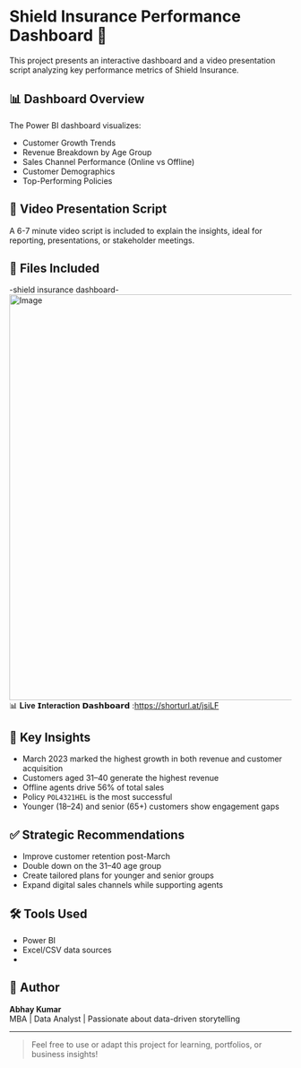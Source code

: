 
# Shield Insurance Performance Dashboard 🚀

This project presents an interactive dashboard and a video presentation script analyzing key performance metrics of Shield Insurance.

## 📊 Dashboard Overview
The Power BI dashboard visualizes:
- Customer Growth Trends
- Revenue Breakdown by Age Group
- Sales Channel Performance (Online vs Offline)
- Customer Demographics
- Top-Performing Policies

## 🎤 Video Presentation Script
A 6-7 minute video script is included to explain the insights, ideal for reporting, presentations, or stakeholder meetings.

## 📁 Files Included
-shield insurance dashboard-<img width="1317" height="724" alt="Image" src="https://github.com/user-attachments/assets/6e5be016-d210-4258-a0b4-dbdf66980263" />
📊 𝐋𝐢𝐯𝐞 𝗜𝐧𝐭𝐞𝐫𝐚𝐜𝐭𝐢𝐨𝐧 𝗗𝗮𝘀𝗵𝗯𝗼𝗮𝗿𝗱 :https://shorturl.at/jsiLF


## 🧠 Key Insights
- March 2023 marked the highest growth in both revenue and customer acquisition
- Customers aged 31–40 generate the highest revenue
- Offline agents drive 56% of total sales
- Policy `POL4321HEL` is the most successful
- Younger (18–24) and senior (65+) customers show engagement gaps

## ✅ Strategic Recommendations
- Improve customer retention post-March
- Double down on the 31–40 age group
- Create tailored plans for younger and senior groups
- Expand digital sales channels while supporting agents

## 🛠️ Tools Used
- Power BI
- Excel/CSV data sources
- 

## 📌 Author
**Abhay Kumar**  
MBA | Data Analyst | Passionate about data-driven storytelling  


---

> Feel free to use or adapt this project for learning, portfolios, or business insights!
